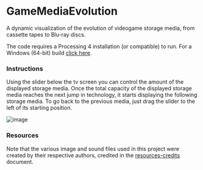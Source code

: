 # GameMediaEvolution
A dynamic visualization of the evolution of videogame storage media, from cassette tapes to Blu-ray discs.

The code requires a Processing 4 installation (or compatible) to run. For a Windows (64-bit) build [click here](https://drive.google.com/file/d/15jpuEmJMN-ECSxIuev5-bNuqIYYqfdjq/).

### Instructions
Using the slider below the tv screen you can control the amount of the displayed storage media. Once the total capacity of the displayed storage media reaches the next jump in technology, it starts displaying the following storage media. To go back to the previous media, just drag the slider to the left of its starting position.

![image](https://github.com/user-attachments/assets/be32d25c-85c1-4bc2-988b-7f0905e212e3)

### Resources
Note that the various image and sound files used in this project were created by their respective authors, credited in the [resources-credits](resources-credits.pdf) document.
